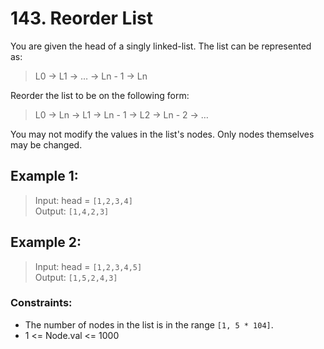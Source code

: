 # 143. Reorder List

You are given the head of a singly linked-list. The list can be represented as:
> L0 → L1 → … → Ln - 1 → Ln

Reorder the list to be on the following form:
> L0 → Ln → L1 → Ln - 1 → L2 → Ln - 2 → …

You may not modify the values in the list's nodes. Only nodes themselves may be changed.

## Example 1:

> Input: head = `[1,2,3,4]`\
Output: `[1,4,2,3]`

## Example 2:

> Input: head = `[1,2,3,4,5]`\
Output: `[1,5,2,4,3]`

### Constraints:

- The number of nodes in the list is in the range `[1, 5 * 104]`.
- 1 <= Node.val <= 1000
